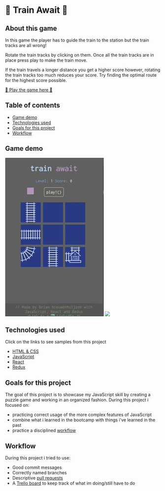 # 🚂 Train Await 🚂

## About this game

In this game the player has to guide the train to the station but the train tracks are all wrong!

Rotate the train tracks by clicking on them. Once all the train tracks are in place press play to make the train move.

If the train travels a longer distance you get a higher score however, rotating the train tracks too much reduces your score. Try finding the optimal route for the highest score possible.

[🚂 Play the game here 🚂](https://train-await.netlify.com/)

## Table of contents

- [Game demo](#game-demo)
- [Technologies used](#technologies-used)
- [Goals for this project](#goals-for-this-project)
- [Workflow](#workflow)

## Game demo

![](trainawaitgif1.gif) ![](trainawaitgif2.gif)

## Technologies used

Click on the links to see samples from this project

- [HTML & CSS](https://github.com/BrianBplusplus/Train-Await-Client/blob/master/src/components/Interface/EndScreenContainer.js)
- [JavaScript](https://github.com/BrianBplusplus/Train-Await-Client/blob/master/src/components/Game/functions/playGame.js)
- [React](https://github.com/BrianBplusplus/Train-Await-Client/blob/master/src/components/Game/GameContainer.js)
- [Redux](https://github.com/BrianBplusplus/Train-Await-Client/blob/master/src/store/levels/reducer.js)

## Goals for this project

The goal of this project is to showcase my JavaScript skill by creating a puzzle game and working in an organized fashion.
During this project i focused on:

- practicing correct usage of the more complex features of JavaScript
- combine what i learned in the bootcamp with things i've learned in the past
- practice a disciplined [workflow](#workflow)

## Workflow

During this project i tried to use:

- Good commit messages
- Correctly named branches
- Descriptive [pull requests](https://github.com/BrianBplusplus/Train-Await-Client/pull/5)
- A [Trello board](https://trello.com/b/OakMNP3t/portfolio-project) to keep track of what im doing/still have to do
